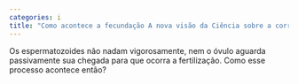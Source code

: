 ```yaml
---
categories: i
title: "Como acontece a fecundação A nova visão da Ciência sobre a corrida dos espermatozoides ao óvulo"
---
```

Os espermatozoides não nadam vigorosamente, nem o óvulo aguarda passivamente sua chegada para que ocorra a fertilização. Como esse processo acontece então?